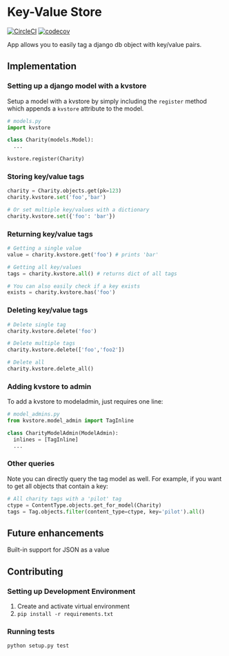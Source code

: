 # Key-Value Store

[![CircleCI](https://circleci.com/gh/infoscout/kvstore/tree/master.svg?style=svg)](https://circleci.com/gh/infoscout/kvstore/tree/master)
[![codecov](https://codecov.io/gh/infoscout/kvstore/branch/master/graph/badge.svg)](https://codecov.io/gh/infoscout/kvstore)

App allows you to easily tag a django db object with key/value pairs.

## Implementation

### Setting up a django model with a kvstore

Setup a model with a kvstore by simply including the `register` method which appends a `kvstore` attribute to the model.

```python
# models.py
import kvstore

class Charity(models.Model):
  ...

kvstore.register(Charity)
```

### Storing key/value tags

```python
charity = Charity.objects.get(pk=123)
charity.kvstore.set('foo','bar')

# Or set multiple key/values with a dictionary
charity.kvstore.set({'foo': 'bar'})
```

### Returning key/value tags

```python
# Getting a single value
value = charity.kvstore.get('foo') # prints 'bar'

# Getting all key/values
tags = charity.kvstore.all() # returns dict of all tags

# You can also easily check if a key exists
exists = charity.kvstore.has('foo')
```

### Deleting key/value tags

```python
# Delete single tag
charity.kvstore.delete('foo')

# Delete multiple tags
charity.kvstore.delete(['foo','foo2'])

# Delete all
charity.kvstore.delete_all()
```

### Adding kvstore to admin

To add a kvstore to modeladmin, just requires one line:

```python
# model_admins.py
from kvstore.model_admin import TagInline

class CharityModelAdmin(ModelAdmin):
  inlines = [TagInline]
  ...
```

### Other queries

Note you can directly query the tag model as well. For example, if you want to get all objects that contain a key:

```python
# All charity tags with a 'pilot' tag
ctype = ContentType.objects.get_for_model(Charity)
tags = Tag.objects.filter(content_type=ctype, key='pilot').all()
```

## Future enhancements

Built-in support for JSON as a value

## Contributing

### Setting up Development Environment

1. Create and activate virtual environment
1. `pip install -r requirements.txt`

### Running tests

```console
python setup.py test
```
